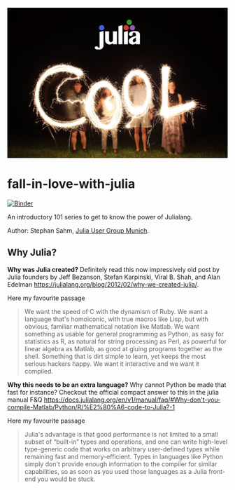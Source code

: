 ![image](logo-fall-in-love-with-julia.png)

# fall-in-love-with-julia

[![Binder](https://mybinder.org/badge_logo.svg)](https://mybinder.org/v2/gh/schlichtanders/fall-in-love-with-julia/main)

An introductory 101 series to get to know the power of Julialang.

Author: Stephan Sahm, [Julia User Group Munich](https://www.meetup.com/Julia-User-Group-Munich/).


## Why Julia?

**Why was Julia created?**
Definitely read this now impressively old post by Julia founders by Jeff Bezanson, Stefan Karpinski, Viral B. Shah, and Alan Edelman https://julialang.org/blog/2012/02/why-we-created-julia/.

Here my favourite passage

> We want the speed of C with the dynamism of Ruby. We want a language that's homoiconic, with true macros like Lisp, but with obvious, familiar mathematical notation like Matlab. We want something as usable for general programming as Python, as easy for statistics as R, as natural for string processing as Perl, as powerful for linear algebra as Matlab, as good at gluing programs together as the shell. Something that is dirt simple to learn, yet keeps the most serious hackers happy. We want it interactive and we want it compiled.

**Why this needs to be an extra language?** Why cannot Python be made that fast for instance?
Checkout the official compact answer to this in the julia manual F&Q https://docs.julialang.org/en/v1/manual/faq/#Why-don't-you-compile-Matlab/Python/R/%E2%80%A6-code-to-Julia?-1

Here my favourite passage

> Julia's advantage is that good performance is not limited to a small subset of “built-in” types and operations, and one can write high-level type-generic code that works on arbitrary user-defined types while remaining fast and memory-efficient.
> Types in languages like Python simply don't provide enough information to the compiler for similar capabilities, so as soon as you used those languages as a Julia front-end you would be stuck.
